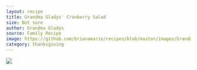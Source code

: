 ```yaml
---
layout: recipe
title: Grandma Gladys' Cranberry Salad
size: Not sure
author: Grandma Gladys
source: Family Recipe
image: https://github.com/brianamarie/recipes/blob/master/images/GrandmaGladyscranberrysalad.jpeg?raw=true
category: thanksgiving
---
```

![](https://brianamarie.github.io/recipes/images/GrandmaGladyscranberrysalad.jpeg)
